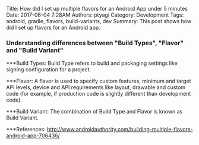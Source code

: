 Title: How did I set up multiple flavors for an Android App under 5 minutes
Date: 2017-06-04 7:28AM
Authors: ptyagi
Category: Development
Tags: android, gradle, flavors, build-variants, dev
Summary: This post shows how did I set up flavors for an Android app.

### Understanding differences between "Build Types", "Flavor" and "Build Variant"

***Build Types:
Build Type refers to build and packaging settings like signing configuration for a project.

***Flavor:
A flavor is used to specify custom features, minimum and target API levels, device and API requirements like layout, drawable and custom code (for example, if production code is slightly different than development code).

***Build Variant:
The combination of Build Type and Flavor is known as Build Variant.


***References:
http://www.androidauthority.com/building-multiple-flavors-android-app-706436/
